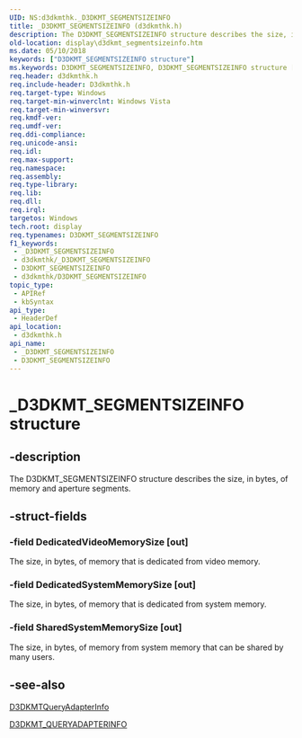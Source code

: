 ```yaml
---
UID: NS:d3dkmthk._D3DKMT_SEGMENTSIZEINFO
title: _D3DKMT_SEGMENTSIZEINFO (d3dkmthk.h)
description: The D3DKMT_SEGMENTSIZEINFO structure describes the size, in bytes, of memory and aperture segments.
old-location: display\d3dkmt_segmentsizeinfo.htm
ms.date: 05/10/2018
keywords: ["D3DKMT_SEGMENTSIZEINFO structure"]
ms.keywords: D3DKMT_SEGMENTSIZEINFO, D3DKMT_SEGMENTSIZEINFO structure [Display Devices], OpenGL_Structs_bdb19184-37f0-4341-b8bb-41011f6cb6b3.xml, _D3DKMT_SEGMENTSIZEINFO, d3dkmthk/D3DKMT_SEGMENTSIZEINFO, display.d3dkmt_segmentsizeinfo
req.header: d3dkmthk.h
req.include-header: D3dkmthk.h
req.target-type: Windows
req.target-min-winverclnt: Windows Vista
req.target-min-winversvr: 
req.kmdf-ver: 
req.umdf-ver: 
req.ddi-compliance: 
req.unicode-ansi: 
req.idl: 
req.max-support: 
req.namespace: 
req.assembly: 
req.type-library: 
req.lib: 
req.dll: 
req.irql: 
targetos: Windows
tech.root: display
req.typenames: D3DKMT_SEGMENTSIZEINFO
f1_keywords:
 - _D3DKMT_SEGMENTSIZEINFO
 - d3dkmthk/_D3DKMT_SEGMENTSIZEINFO
 - D3DKMT_SEGMENTSIZEINFO
 - d3dkmthk/D3DKMT_SEGMENTSIZEINFO
topic_type:
 - APIRef
 - kbSyntax
api_type:
 - HeaderDef
api_location:
 - d3dkmthk.h
api_name:
 - _D3DKMT_SEGMENTSIZEINFO
 - D3DKMT_SEGMENTSIZEINFO
---
```


# _D3DKMT_SEGMENTSIZEINFO structure


## -description

The D3DKMT_SEGMENTSIZEINFO structure describes the size, in bytes, of memory and aperture segments.

## -struct-fields

### -field DedicatedVideoMemorySize [out]

The size, in bytes, of memory that is dedicated from video memory.

### -field DedicatedSystemMemorySize [out]

The size, in bytes, of memory that is dedicated from system memory.

### -field SharedSystemMemorySize [out]

The size, in bytes, of memory from system memory that can be shared by many users.

## -see-also

<a href="/windows-hardware/drivers/ddi/d3dkmthk/nf-d3dkmthk-d3dkmtqueryadapterinfo">D3DKMTQueryAdapterInfo</a>



<a href="/windows-hardware/drivers/ddi/d3dkmthk/ns-d3dkmthk-_d3dkmt_queryadapterinfo">D3DKMT_QUERYADAPTERINFO</a>


